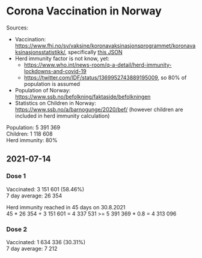# Corona Vaccination in Norway

Sources:

- Vaccination: <https://www.fhi.no/sv/vaksine/koronavaksinasjonsprogrammet/koronavaksinasjonsstatistikk/>, specifically [this JSON](https://www.fhi.no/api/chartdata/api/99119)
- Herd immunity factor is not know, yet:
  - <https://www.who.int/news-room/q-a-detail/herd-immunity-lockdowns-and-covid-19>
  - <https://twitter.com/IDF/status/1369952743889195009>, so 80% of population is assumed
- Population of Norway: <https://www.ssb.no/befolkning/faktaside/befolkningen>
- Statistics on Children in Norway: https://www.ssb.no/a/barnogunge/2020/bef/ (however children are included in herd immunity calculation)

Population: 5 391 369  
Children: 1 118 608  
Herd immunity: 80%  

## 2021-07-14

### Dose 1

Vaccinated: 3 151 601 (58.46%)  
7 day average: 26 354

Herd immunity reached in 45 days on 30.8.2021  
45 * 26 354 + 3 151 601 = 4 337 531 >= 5 391 369 * 0.8 = 4 313 096

### Dose 2

Vaccinated: 1 634 336 (30.31%)  
7 day average: 7 212

